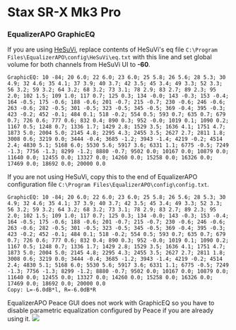 # Stax SR-X Mk3 Pro
### EqualizerAPO GraphicEQ
If you are using [HeSuVi](https://sourceforge.net/projects/hesuvi/), replace contents of HeSuVi's eq file `C:\Program Files\EqualizerAPO\config\HeSuVi\eq.txt` with this line and set global volume for both channels from HeSuVi UI to **-60**.
```
GraphicEQ: 10 -84; 20 6.0; 22 6.0; 23 6.0; 25 5.8; 26 5.6; 28 5.3; 30 4.9; 32 4.6; 35 4.1; 37 3.9; 40 3.7; 42 3.5; 45 3.4; 49 3.3; 52 3.3; 56 3.2; 59 3.2; 64 3.2; 68 3.2; 73 3.1; 78 2.9; 83 2.7; 89 2.3; 95 2.0; 102 1.5; 109 1.0; 117 0.7; 125 0.3; 134 -0.0; 143 -0.3; 153 -0.4; 164 -0.5; 175 -0.6; 188 -0.6; 201 -0.7; 215 -0.7; 230 -0.6; 246 -0.6; 263 -0.6; 282 -0.5; 301 -0.5; 323 -0.5; 345 -0.5; 369 -0.4; 395 -0.3; 423 -0.2; 452 -0.1; 484 0.1; 518 -0.2; 554 0.5; 593 0.7; 635 0.7; 679 0.7; 726 0.6; 777 0.6; 832 0.4; 890 0.3; 952 -0.0; 1019 0.1; 1090 0.2; 1167 0.5; 1248 0.7; 1336 1.7; 1429 2.8; 1529 3.5; 1636 4.1; 1751 4.7; 1873 5.0; 2004 5.0; 2145 4.8; 2295 4.3; 2455 3.5; 2627 2.7; 2811 1.8; 3008 0.6; 3219 0.0; 3444 -0.4; 3685 -1.2; 3943 -1.4; 4219 -0.2; 4514 2.4; 4830 5.1; 5168 6.0; 5530 5.6; 5917 3.6; 6331 1.1; 6775 -0.5; 7249 -1.3; 7756 -1.3; 8299 -1.2; 8880 -0.7; 9502 0.0; 10167 0.0; 10879 0.0; 11640 0.0; 12455 0.0; 13327 0.0; 14260 0.0; 15258 0.0; 16326 0.0; 17469 0.0; 18692 0.0; 20000 0.0
```
If you are not using HeSuVi, copy this to the end of EqualizerAPO configuration file `C:\Program Files\EqualizerAPO\config\config.txt`.
```
GraphicEQ: 10 -84; 20 6.0; 22 6.0; 23 6.0; 25 5.8; 26 5.6; 28 5.3; 30 4.9; 32 4.6; 35 4.1; 37 3.9; 40 3.7; 42 3.5; 45 3.4; 49 3.3; 52 3.3; 56 3.2; 59 3.2; 64 3.2; 68 3.2; 73 3.1; 78 2.9; 83 2.7; 89 2.3; 95 2.0; 102 1.5; 109 1.0; 117 0.7; 125 0.3; 134 -0.0; 143 -0.3; 153 -0.4; 164 -0.5; 175 -0.6; 188 -0.6; 201 -0.7; 215 -0.7; 230 -0.6; 246 -0.6; 263 -0.6; 282 -0.5; 301 -0.5; 323 -0.5; 345 -0.5; 369 -0.4; 395 -0.3; 423 -0.2; 452 -0.1; 484 0.1; 518 -0.2; 554 0.5; 593 0.7; 635 0.7; 679 0.7; 726 0.6; 777 0.6; 832 0.4; 890 0.3; 952 -0.0; 1019 0.1; 1090 0.2; 1167 0.5; 1248 0.7; 1336 1.7; 1429 2.8; 1529 3.5; 1636 4.1; 1751 4.7; 1873 5.0; 2004 5.0; 2145 4.8; 2295 4.3; 2455 3.5; 2627 2.7; 2811 1.8; 3008 0.6; 3219 0.0; 3444 -0.4; 3685 -1.2; 3943 -1.4; 4219 -0.2; 4514 2.4; 4830 5.1; 5168 6.0; 5530 5.6; 5917 3.6; 6331 1.1; 6775 -0.5; 7249 -1.3; 7756 -1.3; 8299 -1.2; 8880 -0.7; 9502 0.0; 10167 0.0; 10879 0.0; 11640 0.0; 12455 0.0; 13327 0.0; 14260 0.0; 15258 0.0; 16326 0.0; 17469 0.0; 18692 0.0; 20000 0.0
Copy: L=-6.0dB*l, R=-6.0dB*R
```
EqualizerAPO Peace GUI does not work with GraphicEQ so you have to disable parametric equalization configured by Peace if you are already using it.
![](https://raw.githubusercontent.com/jaakkopasanen/AutoEq/master/results/Headphone.com/innerfidelity/onear/Stax%20SR-X%20Mk3%20Pro/Stax%20SR-X%20Mk3%20Pro.png)
